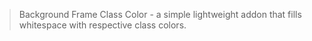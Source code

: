 
> Background Frame Class Color - a simple lightweight addon that fills whitespace with respective class colors.
